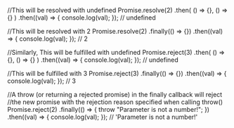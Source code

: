 //This will be resolved with undefined
Promise.resolve(2)
  .then(
    () => {},
    () => {}
  )
  .then((val) => {
    console.log(val);
  });
// undefined

//This will be resolved with 2
Promise.resolve(2)
  .finally(() => {})
  .then((val) => {
    console.log(val);
  });
// 2

//Similarly, This will be fulfilled with undefined
Promise.reject(3)
  .then(
    () => {},
    () => {}
  )
  .then((val) => {
    console.log(val);
  });
// undefined

//This will be fulfilled with 3
Promise.reject(3)
  .finally(() => {})
  .then((val) => {
    console.log(val);
  });
// 3

//A throw (or returning a rejected promise) in the finally callback will reject
//the new promise with the rejection reason specified when calling throw()
Promise.reject(2)
  .finally(() => {
    throw "Parameter is not a number!";
  })
  .then((val) => {
    console.log(val);
  });
// 'Parameter is not a number!'
